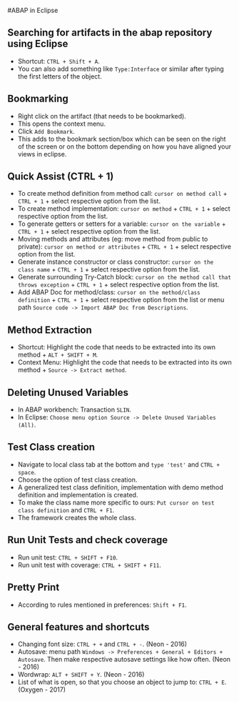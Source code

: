 #ABAP in Eclipse

## Searching for artifacts in the abap repository using Eclipse
* Shortcut: `CTRL + Shift + A`.
* You can also add something like `Type:Interface` or similar after typing the first letters of the object.

## Bookmarking
* Right click on the artifact (that needs to be bookmarked).
* This opens the context menu.
* Click `Add Bookmark`.
* This adds to the bookmark section/box which can be seen on the right of the screen or on the bottom depending on how you have aligned your views in eclipse.

## Quick Assist (CTRL + 1)
* To create method definition from method call: `cursor on method call` + `CTRL + 1` + select respective option from the list.
* To create method implementation: `cursor on method` + `CTRL + 1` + select respective option from the list.
* To generate getters or setters for a variable: `cursor on the variable` + `CTRL + 1` + select respective option from the list.
* Moving methods and attributes (eg: move method from public to private): `cursor on method or attributes` + `CTRL + 1` + select respective option from the list.
* Generate instance constructor or class constructor: `cursor on the class name` + `CTRL + 1` + select respective option from the list.
* Generate surrounding Try-Catch block: `cursor on the method call that throws exception` + `CTRL + 1` + select respective option from the list.
* Add ABAP Doc for method/class: `cursor on the method/class definition` + `CTRL + 1` + select respective option from the list or menu path `Source code -> Import ABAP Doc from Descriptions`.

##  Method Extraction
* Shortcut: Highlight the code that needs to be extracted into its own method + `ALT + SHIFT + M`.
* Context Menu: Highlight the code that needs to be extracted into its own method + `Source -> Extract method`.

## Deleting Unused Variables
* In ABAP workbench: Transaction `SLIN`.
* In Eclipse: `Choose menu option Source -> Delete Unused Variables (All)`.

## Test Class creation
* Navigate to local class tab at the bottom and `type 'test'` and `CTRL + space`.
* Choose the option of test class creation.
* A generalized test class definition, implementation with demo method definition and implementation is created.
* To make the class name more specific to ours: `Put cursor on test class definition` and `CTRL + F1`. 
* The framework creates the whole class.

## Run Unit Tests and check coverage
* Run unit test: `CTRL + SHIFT + F10`.
* Run unit test with coverage: `CTRL + SHIFT + F11`.

## Pretty Print
* According to rules mentioned in preferences: `Shift + F1`.

## General features and shortcuts
* Changing font size: `CTRL + +` and `CTRL + -`. (Neon - 2016)
* Autosave: menu path `Windows -> Preferences + General + Editors + Autosave`. Then make respective autosave settings like how often. (Neon - 2016)
* Wordwrap: `ALT + SHIFT + Y`. (Neon - 2016)
* List of what is open, so that you choose an object to jump to: `CTRL + E`. (Oxygen - 2017)

